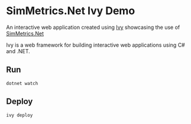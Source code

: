# SimMetrics.Net Ivy Demo 

An interactive web application created using [Ivy](https://github.com/Ivy-Interactive/Ivy)  showcasing the use of [SimMetrics.Net](https://github.com/StefH/SimMetrics.Net)

Ivy is a web framework for building interactive web applications using C# and .NET.

## Run

```
dotnet watch
```

## Deploy

```
ivy deploy
```